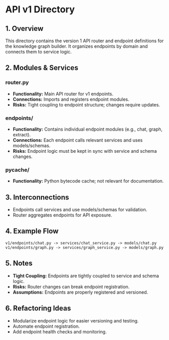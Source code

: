 # API v1 Directory

## 1. Overview
This directory contains the version 1 API router and endpoint definitions for the knowledge graph builder. It organizes endpoints by domain and connects them to service logic.

## 2. Modules & Services

### router.py
- **Functionality:** Main API router for v1 endpoints.
- **Connections:** Imports and registers endpoint modules.
- **Risks:** Tight coupling to endpoint structure; changes require updates.

### endpoints/
- **Functionality:** Contains individual endpoint modules (e.g., chat, graph, extract).
- **Connections:** Each endpoint calls relevant services and uses models/schemas.
- **Risks:** Endpoint logic must be kept in sync with service and schema changes.

### __pycache__/
- **Functionality:** Python bytecode cache; not relevant for documentation.

## 3. Interconnections
- Endpoints call services and use models/schemas for validation.
- Router aggregates endpoints for API exposure.

## 4. Example Flow
```
v1/endpoints/chat.py -> services/chat_service.py -> models/chat.py
v1/endpoints/graph.py -> services/graph_service.py -> models/graph.py
```

## 5. Notes
- **Tight Coupling:** Endpoints are tightly coupled to service and schema logic.
- **Risks:** Router changes can break endpoint registration.
- **Assumptions:** Endpoints are properly registered and versioned.

## 6. Refactoring Ideas
- Modularize endpoint logic for easier versioning and testing.
- Automate endpoint registration.
- Add endpoint health checks and monitoring.
